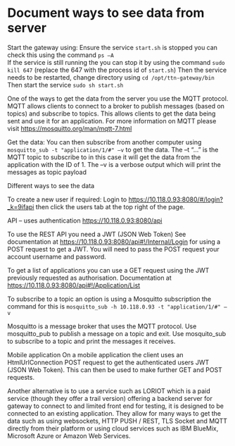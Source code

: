 


# Document ways to see data from server

Start the gateway using:
Ensure the service `start.sh` is stopped you can check this using the command `ps –A`  
If the service is still running the you can stop it by using the command `sudo kill 647` (replace the 647 with the process id of `start.sh`)
Then the service needs to be restarted, change directory using `cd /opt/ttn-gateway/bin`
Then start the service `sudo sh start.sh`

One of the ways to get the data from the server you use the MQTT protocol.  MQTT allows clients to connect to a broker to publish messages (based on topics) and subscribe to topics.  This allows clients to get the data being sent and use it for an application.
For more information on MQTT please visit https://mosquitto.org/man/mqtt-7.html 

Get the data:
You can then subscribe from another computer using `mosquitto_sub -t "application/1/#" –v` to get the data.  The –t “…” is the MQTT topic to subscribe to in this case it will get the data from the application with the ID of 1.  The –v is a verbose output which will print the messages as topic payload


Different ways to see the data

To create a new user if required:
Login to https://10.118.0.93:8080/#/login?_k=9ifapi then click the users tab at the top right of the page. 


API – uses authentication
https://10.118.0.93:8080/api

To use the REST API you need a JWT (JSON Web Token)
See documentation at https://10.118.0.93:8080/api#!/Internal/Login for using a POST request to get a JWT.  You will need to pass the POST request your account username and password.

To get a list of applications you can use a GET request using the JWT previously requested as authorisation.  Documentation at https://10.118.0.93:8080/api#!/Application/List 




To subscribe to a topic an option is using a Mosquitto subscription the command for this is `mosquitto_sub -h 10.118.0.93 -t "application/1/#" –v`

Mosquitto is a message broker that uses the MQTT protocol.  Use mosquitto_pub to publish a message on a topic and exit.  Use mosquito_sub to subscribe to a topic and print the messages it receives.

Mobile application
On a mobile application the client uses an HtmlUrlConnection POST request to get the authenticated users JWT (JSON Web Token).  This can then be used to make further GET and POST requests.

Another alternative is to use a service such as LORIOT which is a paid service (though they offer a trail version) offering a backend server for gateway to connect to and limited front end for testing, it is designed to be connected to an existing application.  They allow for many ways to get the data such as using websockets, HTTP PUSH / REST, TLS Socket and MQTT directly from their platform or using cloud services such as IBM BlueMix, Microsoft Azure or Amazon Web Services.


